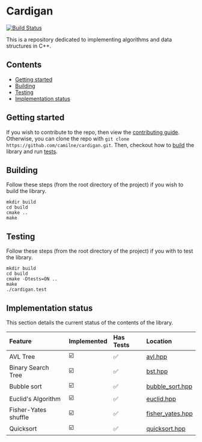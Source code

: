 # Cardigan

[![Build Status](https://travis-ci.org/camilne/cardigan.svg?branch=master)](https://travis-ci.org/camilne/cardigan)

This is a repository dedicated to implementing algorithms and data structures in
C++.

## Contents

* [Getting started](#getting-started)
* [Building](#building)
* [Testing](#testing)
* [Implementation status](#implementation-status)

## Getting started

If you wish to contribute to the repo, then view the
[contributing guide][contrib-guide]. Otherwise, you can clone the repo with
`git clone https://github.com/camilne/cardigan.git`. Then, checkout how to
[build](#building) the library and run [tests](#testing).

## Building

Follow these steps (from the root directory of the project) if you wish to build
the library.
```
mkdir build
cd build
cmake ..
make
```

## Testing

Follow these steps (from the root directory of the project) if you with to test the library.
```
mkdir build
cd build
cmake -Dtests=ON ..
make
./cardigan.test
```

## Implementation status

This section details the current status of the contents of the library.

| Feature              | Implemented             | Has Tests          | Location                                             |
| :-------------       | :-------------          | :-------------     | :-------------                                       |
| AVL Tree             | :ballot_box_with_check: | :white_check_mark: | [avl.hpp](include/data_structures/avl.hpp)           |
| Binary Search Tree   | :ballot_box_with_check: | :white_check_mark: | [bst.hpp](include/data_structures/bst.hpp)           |
| Bubble sort          | :ballot_box_with_check: | :white_check_mark: | [bubble_sort.hpp](include/sorting/bubble_sort.hpp)   |
| Euclid's Algorithm   | :ballot_box_with_check: | :white_check_mark: | [euclid.hpp](include/number_theory/euclid.hpp)       |
| Fisher-Yates shuffle | :ballot_box_with_check: | :white_check_mark: | [fisher_yates.hpp](include/permute/fisher_yates.hpp) |
| Quicksort            | :ballot_box_with_check: | :white_check_mark: | [quicksort.hpp](include/sorting/quicksort.hpp)       |


[contrib-guide]: https://github.com/camilne/cardigan/blob/master/.github/CONTRIBUTING.md
